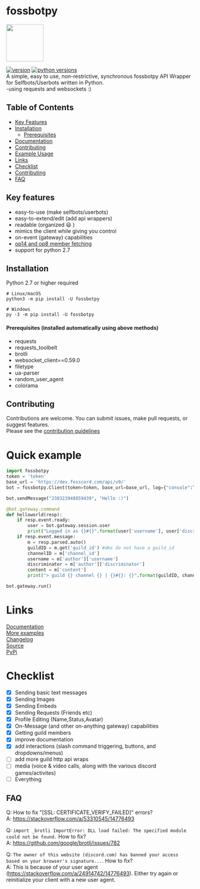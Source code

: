 # fossbotpy      
<img width="100" src="https://raw.githubusercontent.com/fosscord/fosscord/master/assets/logo_big_transparent.png" />       

[![version](https://badge.fury.io/py/fossbotpy.svg)](https://badge.fury.io/py/fossbotpy) [![python versions](https://img.shields.io/badge/python-2.7%20%7C%203.5%20%7C%203.6%20%7C%203.7%20%7C%203.8%20%7C%203.9-green)](https://pypi.org/project/fossbotpy)      
A simple, easy to use, non-restrictive, synchronous fossbotpy API Wrapper for Selfbots/Userbots written in Python.       
-using requests and websockets :) 

## Table of Contents
- [Key Features](#Key-features)
- [Installation](#Installation)
  - [Prerequisites](#prerequisites-installed-automatically-using-above-methods)
- [Documentation](docs)
- [Contributing](#Contributing)
- [Example Usage](#Quick-example)
- [Links](#Links)
- [Checklist](#Checklist)
- [Contributing](#Contributing)
- [FAQ](#FAQ)

## Key features
- easy-to-use (make selfbots/userbots)
- easy-to-extend/edit (add api wrappers)
- readable (organized 😃 )
- mimics the client while giving you control
- on-event (gateway) capabilities
- [op14 and op8 member fetching](docs/using/fetchingGuildMembers.md)
- support for python 2.7

## Installation
Python 2.7 or higher required
```
# Linux/macOS
python3 -m pip install -U fossbotpy

# Windows
py -3 -m pip install -U fossbotpy
```

#### Prerequisites (installed automatically using above methods)
- requests
- requests_toolbelt
- brotli
- websocket_client==0.59.0
- filetype
- ua-parser
- random\_user\_agent
- colorama

## Contributing
Contributions are welcome. You can submit issues, make pull requests, or suggest features.        
Please see the [contribution guidelines](contributing.md)

# Quick example
```python
import fossbotpy
token = 'token'
base_url = 'https://dev.fosscord.com/api/v9/'
bot = fossbotpy.Client(token=token, base_url=base_url, log={"console":True, "file":False})

bot.sendMessage("238323948859439", "Hello :)")

@bot.gateway.command
def helloworld(resp):
    if resp.event.ready:
        user = bot.gateway.session.user
        print("Logged in as {}#{}".format(user['username'], user['discriminator']))
    if resp.event.message:
        m = resp.parsed.auto()
        guildID = m.get('guild_id') #dms do not have a guild_id
        channelID = m['channel_id']
        username = m['author']['username']
        discriminator = m['author']['discriminator']
        content = m['content']
        print("> guild {} channel {} | {}#{}: {}".format(guildID, channelID, username, discriminator, content))

bot.gateway.run()
```

# Links
[Documentation](docs)      
[More examples](examples)      
[Changelog](changelog.md)      
[Source](https://gitlab.com/arandomnewaccount/fossbotpy)      
[PyPi](https://pypi.org/project/fossbotpy/)      

# Checklist
- [x] Sending basic text messages
- [X] Sending Images
- [x] Sending Embeds
- [X] Sending Requests (Friends etc)
- [X] Profile Editing (Name,Status,Avatar)
- [X] On-Message (and other on-anything gateway) capabilities
- [X] Getting guild members
- [X] improve documentation
- [X] add interactions (slash command triggering, buttons, and dropdowns/menus)
- [ ] add more guild http api wraps
- [ ] media (voice & video calls, along with the various discord games/activites)
- [ ] Everything

## FAQ
Q: How to fix "\[SSL: CERTIFICATE_VERIFY_FAILED]" errors?      
A: https://stackoverflow.com/a/53310545/14776493       

Q: ```import _brotli ImportError: DLL load failed: The specified module could not be found.``` How to fix?       
A: https://github.com/google/brotli/issues/782        
     
Q: ```The owner of this website (discord.com) has banned your access based on your browser's signature...```. How to fix?        
A: This is because of your user agent (https://stackoverflow.com/a/24914742/14776493). Either try again or reinitialize your client with a new user agent.       